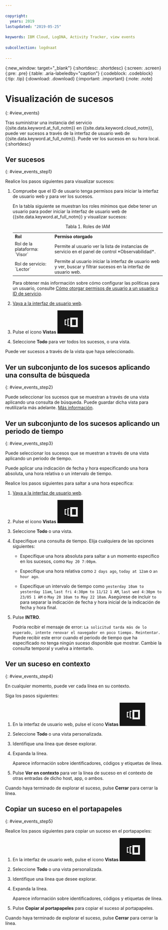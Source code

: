```yaml
---

copyright:
  years: 2019
lastupdated: "2019-05-25"

keywords: IBM Cloud, LogDNA, Activity Tracker, view events

subcollection: logdnaat

---
```


{:new_window: target="_blank"}
{:shortdesc: .shortdesc}
{:screen: .screen}
{:pre: .pre}
{:table: .aria-labeledby="caption"}
{:codeblock: .codeblock}
{:tip: .tip}
{:download: .download}
{:important: .important}
{:note: .note}


# Visualización de sucesos
{: #view_events}

Tras suministrar una instancia del servicio {{site.data.keyword.at_full_notm}} en
{{site.data.keyword.cloud_notm}}, puede ver sucesos a través de la interfaz de usuario web de
{{site.data.keyword.at_full_notm}}. Puede ver los sucesos en su hora local.
{:shortdesc}


## Ver sucesos
{: #view_events_step1}

Realice los pasos siguientes para visualizar sucesos:

1. Compruebe que el ID de usuario tenga permisos para iniciar la interfaz de usuario web y para ver los sucesos. 

    En la tabla siguiente se muestran los roles mínimos que debe tener un usuario para poder iniciar la interfaz de usuario web de {{site.data.keyword.at_full_notm}} y visualizar sucesos:

    <table>
      <caption>Tabla 1. Roles de IAM</caption>
      <tr>
        <th>Rol</th>
        <th>Permiso otorgado</th>
      </tr>
      <tr>
        <td>Rol de la plataforma: `Visor`</td>
        <td>Permite al usuario ver la lista de instancias de servicio en el panel de control *Observabilidad*.</td>
      </tr>
      <tr>
        <td>Rol de servicio: `Lector`</td>
        <td>Permite al usuario iniciar la interfaz de usuario web y ver, buscar y filtrar sucesos en la interfaz de usuario web.</td>
      </tr>
    </table>

    Para obtener más información sobre cómo configurar las políticas para un usuario, consulte [Cómo otorgar permisos de usuario a un usuario o ID de servicio](/docs/services/Activity-Tracker-with-LogDNA?topic=logdnaat-iam_view_events#iam_view_events).

2. [Vaya a la interfaz de usuario web](/docs/services/Activity-Tracker-with-LogDNA?topic=logdnaat-launch#launch).

3. Pulse el icono **Vistas** ![Icono Configuración](images/views.png).

4. Seleccione **Todo** para ver todos los sucesos, o una vista. 

Puede ver sucesos a través de la vista que haya seleccionado.



## Ver un subconjunto de los sucesos aplicando una consulta de búsqueda
{: #view_events_step2}

Puede seleccionar los sucesos que se muestran a través de una vista aplicando una consulta de búsqueda. Puede guardar dicha vista para reutilizarla más adelante. [Más información](/docs/services/Activity-Tracker-with-LogDNA?topic=logdnaat-views#views_step2).

 


## Ver un subconjunto de los sucesos aplicando un periodo de tiempo
{: #view_events_step3}

Puede seleccionar los sucesos que se muestran a través de una vista aplicando un periodo de tiempo.

Puede aplicar una indicación de fecha y hora especificando una hora absoluta, una hora relativa o un intervalo de tiempo.

Realice los pasos siguientes para saltar a una hora específica:
1. [Vaya a la interfaz de usuario web](/docs/services/Activity-Tracker-with-LogDNA?topic=logdnaat-launch#launch).
2. Pulse el icono **Vistas** ![Icono Configuración](images/views.png).
3. Seleccione **Todo** o una vista.
4. Especifique una consulta de tiempo. Elija cualquiera de las opciones siguientes:

    * Especifique una hora absoluta para saltar a un momento específico en los sucesos, como `May 20 7:00pm`.
    
    * Especifique una hora relativa como `2 days ago`, `today at 12am` o `an hour ago`.

    * Especifique un intervalo de tiempo como `yesterday 10am to yesterday 11am`, `last fri 4:30pm to 11/12 1 AM`, `last wed 4:30pm to 23/05 1 AM` o `May 20 10am to May 22 10am`. Asegúrese de incluir `to` para separar la indicación de fecha y hora inicial de la indicación de fecha y hora final.

5. Pulse **INTRO**.

    Podría recibir el mensaje de error: `La solicitud tarda más de lo esperado, intente renovar el navegador en poco tiempo. Reintentar.` Puede recibir este error cuando el periodo de tiempo que ha especificado no tenga ningún suceso disponible que mostrar. Cambie la consulta temporal y vuelva a intentarlo.



## Ver un suceso en contexto
{: #view_events_step4}

En cualquier momento, puede ver cada línea en su contexto.

Siga los pasos siguientes: 

1. En la interfaz de usuario web, pulse el icono **Vistas** ![Icono Configuración](images/views.png "Icono Configuración").
2. Seleccione **Todo** o una vista personalizada.
3. Identifique una línea que desee explorar.
4. Expanda la línea. 

    Aparece información sobre identificadores, códigos y etiquetas de línea.

5. Pulse **Ver en contexto** para ver la línea de suceso en el contexto de otras entradas de dicho host, app, o ambos.

Cuando haya terminado de explorar el suceso, pulse **Cerrar** para cerrar la línea.



## Copiar un suceso en el portapapeles
{: #view_events_step5}


Realice los pasos siguientes para copiar un suceso en el portapapeles: 

1. En la interfaz de usuario web, pulse el icono **Vistas** ![Icono Configuración](images/views.png "Icono Configuración").
2. Seleccione **Todo** o una vista personalizada.
3. Identifique una línea que desee explorar.
4. Expanda la línea. 

    Aparece información sobre identificadores, códigos y etiquetas de línea.

5. Pulse **Copiar al portapapeles** para copiar el suceso al portapapeles.

Cuando haya terminado de explorar el suceso, pulse **Cerrar** para cerrar la línea.




